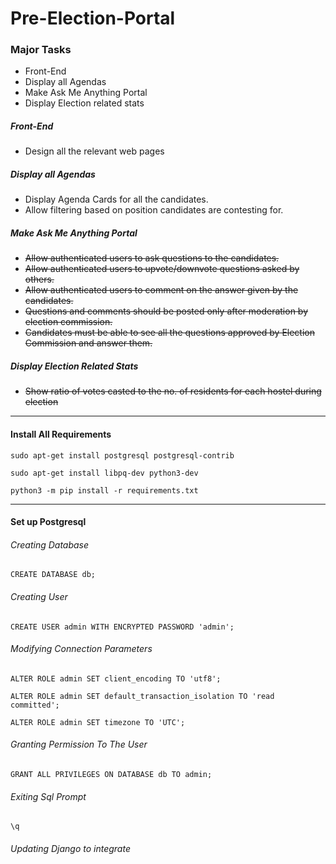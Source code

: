 # Pre-Election-Portal

### Major Tasks
* Front-End
* Display all Agendas
* Make Ask Me Anything Portal
* Display Election related stats

##### Front-End
* Design all the relevant web pages

##### Display all Agendas
* Display Agenda Cards for all the candidates.
* Allow filtering based on position candidates are contesting for.

##### Make Ask Me Anything Portal
* ~~Allow authenticated users to ask questions to the candidates.~~
* ~~Allow authenticated users to upvote/downvote questions asked by others.~~
* ~~Allow authenticated users to comment on the answer given by the candidates.~~
* ~~Questions and comments should be posted only after moderation by election commission.~~
* ~~Candidates must be able to see all the questions approved by Election Commission and answer them.~~

##### Display Election Related Stats
* ~~Show ratio of votes casted to the no. of residents for each hostel during election~~
___

#### Install All Requirements

`sudo apt-get install postgresql postgresql-contrib`

`sudo apt-get install libpq-dev python3-dev`

`python3 -m pip install -r requirements.txt`
___

#### Set up Postgresql

###### Creating Database
`CREATE DATABASE db;`

###### Creating User
`CREATE USER admin WITH ENCRYPTED PASSWORD 'admin';`

###### Modifying Connection Parameters
`ALTER ROLE admin SET client_encoding TO 'utf8';`

`ALTER ROLE admin SET default_transaction_isolation TO 'read committed';`

`ALTER ROLE admin SET timezone TO 'UTC';`

###### Granting Permission To The User
`GRANT ALL PRIVILEGES ON DATABASE db TO admin;`


###### Exiting Sql Prompt
`\q`


###### Updating Django to integrate
